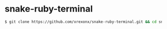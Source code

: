 # snake-ruby-terminal

```sh
$ git clone https://github.com/xrexonx/snake-ruby-terminal.git && cd snake-ruby-terminal && ruby start.rb
```
